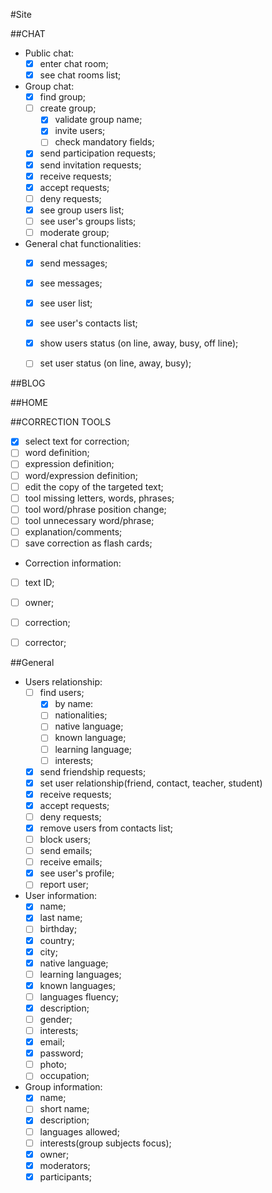 #Site

##CHAT

* Public chat:
    - [x] enter chat room;
    - [x] see chat rooms list;

* Group chat:
	- [x] find group;
	- [ ] create group;
		+ [x] validate group name;
		+ [x] invite users;
		+ [ ] check mandatory fields;
	- [x] send participation requests;
	- [x] send invitation requests;
	- [x] receive requests;
	- [x] accept requests;
	- [ ] deny requests;
	- [x] see group users list;
	- [ ] see user's groups lists;
	- [ ] moderate group;

* General chat functionalities:
	- [x] send messages;
	- [x] see messages;
	- [x] see user list;
    - [x] see user's contacts list;
    - [x] show users status (on line, away, busy, off line);
    - [ ] set user status  (on line, away, busy);


##BLOG

##HOME

##CORRECTION TOOLS
- [x] select text for correction;
- [ ] word definition;
- [ ] expression definition;
- [ ] word/expression definition;
- [ ] edit the copy of the targeted text;
- [ ] tool missing letters, words, phrases;
- [ ] tool word/phrase position change;
- [ ] tool unnecessary word/phrase;
- [ ] explanation/comments;
- [ ] save correction as flash cards;

* Correction information:
- [ ] text ID;
- [ ] owner;
- [ ] correction;
- [ ] corrector;


##General
* Users relationship:
	- [ ] find users;
		+ [x] by name:
		+ [ ] nationalities;
		+ [ ] native language;
		+ [ ] known language;
		+ [ ] learning language;
		+ [ ] interests;
	- [x] send friendship requests;
	- [x] set user relationship(friend, contact, teacher, student)
	- [x] receive requests;
	- [x] accept requests;
	- [ ] deny requests;
	- [x] remove users from contacts list;
	- [ ] block users;
	- [ ] send emails;
	- [ ] receive emails;
	- [x] see user's profile;
	- [ ] report user;

* User information:
	- [x] name;
	- [x] last name;
	- [ ] birthday;
	- [x] country;
	- [x] city;
	- [x] native language;
	- [ ] learning languages;
	- [x] known languages;
	- [ ] languages fluency;
	- [x] description;
	- [ ] gender;
	- [ ] interests;
	- [x] email;
	- [x] password;
	- [ ] photo;
	- [ ] occupation;

* Group information:
	- [x] name;
	- [ ] short name;
	- [x] description;
	- [ ] languages allowed;
	- [ ] interests(group subjects focus);
	- [x] owner;
	- [x] moderators;
	- [x] participants;